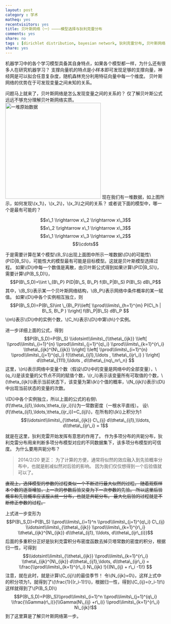 ```yaml
---
layout: post 
category : 学术
matheq: yes
recentvisitors: yes
title: 贝叶斯网络（一）————模型选择与狄利克雷分布
comments: yes
share: no
tags : [dirichlet distribution, bayesian network, 狄利克雷分布, 贝叶斯网络, 模型选择, 机器学习 ]
share: yes
---
```


机器学习中的各个学习模型具备其自身特点，如果各个模型都一样，为什么还有很多人在研究机器学习？
支撑向量机的特点是小样本即可发现足够的支撑向量，神经网是可以拟合任意复杂度，随机森林充分利用特征向量中每一个维度。
贝叶斯网络的优势在于可发现变量之间未知的关系。

问题马上就来了，贝叶斯网络是怎么发现变量之间的关系的？
仅了解贝叶斯公式远远不够充分理解贝叶斯网络实质。
<img src="https://2s66lw.blu.livefilestore.com/y2pNiXhG2EtuGyeEIBcuntEYUy4ryMPp-ay3g4ZHVtSVB8IERVo0zKK72YC9nxcoy5t3vJhXFU2zKtZeRZFFyPkcqirv66ykW6yWDeTYIoggXg/bayesiandata.png" alt="一堆原始数据" width="300"/> 
现在我们有一堆数据，如上图所示，如何发现\\(x\_1\\)，\\(x\_2\\)，\\(x\_3\\)之间的关系？
或者说下面的模型中，哪一个是最有可能的？

$$x\_1 \\rightarrow x\_2 \\rightarrow x\_3$$
$$x\_2 \\rightarrow x\_1 \\rightarrow x\_3$$
$$x\_1 \\rightarrow x\_3 \\rightarrow x\_2$$
$$\\cdots$$

于是需要计算在某个模型\\(B\_S\\)出现上面图中所示一堆数据\\(D\\)的可能性\\(P(D|B\_S)\\)，可能性大的模型最有可能是目标模型。这就是贝叶斯模型选择过程。
如果\\(D\\)中每一个数值是离散，由贝叶斯公式得到如果计算\\(P(D|B\_S)\\)，需要计算\\(P(B\_S,D)\\)， 
$$P(B\_S,D)=\\int \_{B\_P} P(D|B\_S, B\_P) f(B\_P|B\_S) P(B\_S) dB\_P$$
其中，\\(B\_S\\)表示某一个贝叶斯网络结构，\\(B\_P\\)表示网络中条件概率的某一赋值。
如果\\(D\\)中各个实例相互独立，则 
$$P(B\_S,D)=P(B\_S)\int \_{B\_P}\\left[ \\prod\\limits\_{h=1}^{m} P(C\_h | B\_S, B\_P ) \\right] f(B\_P|B\_S) dB\_P $$
\\(m\\)表示\\(D\\)中的实例个数，\\(C\_h\\)表示\\(D\\)中第\\(h\\)个实例。

进一步详细上面的公式，得到
$$P(B\_S,D)=P(B\_S) \\idotsint\\limits\_{\\theta\_{ijk}}  \\left[ \\prod\\limits\_{i=1}^{n} \\prod\\limits\_{j=1}^{q\_i} \\prod\\limits\_{k=1}^{r\_i} \\theta\_{ijk}^{N\_{ijk}} \\right] \\left[ \\prod\\limits\_{i=1}^{n} \\prod\\limits\_{j=1}^{q\_i} f(\\theta\_{ij1},\\ldots , \\theta\_{ijr\_i} ) \\right] d\\theta\_{111},\\ldots , d\\theta\_{nq\_nr\_n} $$
这里，\\(n\\)表示网络中变量个数（假设\\(D\\)中的变量是网络中的全部变量），\\(q\_i\\)是该变量的父节点不同的赋值个数，\\(r\_i\\)表示该变量所有可取值的个数，\\(\\theta\_{ijk}\\)表示当前状态下，该变量为第\\(k\\)个值的概率，\\(N\_{ijk}\\)表示\\(D\\)中出现当前状态的变量的次数。

\\(D\\)中各个实例独立，所以上面的公式的右侧\\(f(\\theta\_{ij1},\\ldots,\\theta\_{ijr\_i})\\)为一常数密度（一根水平直线）。
设\\(f(\\theta\_{ij1},\\ldots,\\theta\_{ijr\_i})=C\_{ij}\\)，在所有的\\(k\\)上积分为1
$$\\idotsint\\limits\_{\\theta\_{ijk}} C\_{ij} d\\theta\_{ij1},\\ldots, d\\theta\_{ijr\_i} = 1$$


就是在这里，狄利克雷开始发挥有意思的作用了。
作为多项分布的共轭分布，狄利克雷分布用来判断多项分布模型对应的不同数据集下，该多项分布模型的可信度。
为什么要用共轭分布？

> 2014/2/20 更正：
> 为了计算的方便，通常将似然的效应融入到先验概率分布中，也就是削减似然对后验的影响。
> 因为我们仅仅想得到一个后验值就可以了。

<del>直观上，选择模型的参数的过程类似一个不断进行最大似然的过程。
随着观察样本个数的逐渐增加，上一次的参数后验又变为下一次参数的先验。
所以这里后验概率和先验概率应该服从统一分布，也就是共轭分布。
最大化后验的过程就是不断修正参数的过程。</del>

上式进一步变形为
$$P(B\_S,D)=P(B\_S) \\prod\\limits\_{i=1}^n \\prod\\limits\_{j=1}^{q\_i} C\_{ij} \\idotsint\\limits\_{\\theta\_{ijk}} \\prod\\limits\_{k=1}^{r\_i} \\theta\_{ijk}^{N\_{ijk}} d\\theta\_{ij1}, \\ldots, d\\theta\_{ijr\_{i}}$$
后面的多重积分正好是狄利克雷积分布密度函数去掉贝塔常数的密度的积分，根据归一性，可得到
$$\\idotsint\\limits\_{\\theta\_{ijk}} \\prod\\limits\_{k=1}^{r\_i} \\theta\_{ijk}^{N\_{ijk}} d\\theta\_{ij1},\ldots, d\\theta\_{ijr\_i} = \\frac{\\prod\\limits\_{k=1}^{r\_i} N\_{ijk} !}{(N\_{ij} + r\_i -1)!} $$
注意，就在此时，就是计算\\(C\_{ij}\\)的最佳季节！
令\\(N\_{ijk}=0\\)，这样上式中的积分项为1，就得到了\\(\\frac{1}{(r\_i-1)!}\\)，根据归一性，得到\\(C\_{ij}=(r\_i-1)!\\)
这样就得到了\\(P(B\_S,D)\\)
$$P(B\_S,D)=P(B\_S)\\prod\\limits\_{i=1}^n \\prod\\limits\_{j=1}^{q\_i} \\frac{\\Gamma(r\_i)}{\\Gamma(N\_{ij} +r\_i)} \\prod\\limits\_{k=1}^{r\_i} N\_{ijk}!$$
到了这里算是了解贝叶斯网络第一步。
